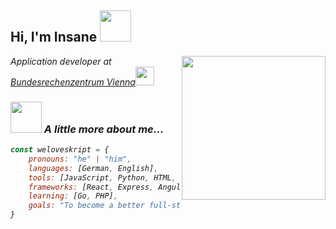 <h2> Hi, I'm Insane <img src="https://media.giphy.com/media/mGcNjsfWAjY5AEZNw6/giphy.gif" width="50"></h2>
<img align='right' src="https://media.giphy.com/media/LnQjpWaON8nhr21vNW/giphy.gif" width="230">
<p><em>Application developer at <a href="https://www.brz.gv.at/">Bundesrechenzentrum Vienna</a><img src="https://media.giphy.com/media/fYSnHlufseco8Fh93Z/giphy.gif" width="30"></br>



### <img src="https://media.giphy.com/media/VgCDAzcKvsR6OM0uWg/giphy.gif" width="50"> A little more about me...  


```js
const weloveskript = {
    pronouns: "he" | "him",
    languages: [German, English],
    tools: [JavaScript, Python, HTML, CSS],
    frameworks: [React, Express, Angular, Electron],
    learning: [Go, PHP],
    goals: "To become a better full-stack developer."
}
